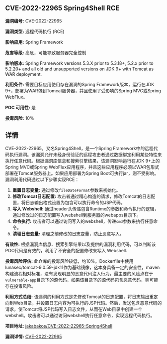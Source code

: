 ## CVE-2022-22965 Spring4Shell RCE

**漏洞编号:** CVE-2022-22965

**漏洞类型:** 远程代码执行 (RCE)

**影响应用:** Spring Framework

**危害等级:** 高危，可能导致服务器完全控制

**影响版本:** Spring Framework versions 5.3.X prior to 5.3.18+, 5.2.x prior to 5.2.20+ and all old and unsupported versions on JDK 9+ with Tomcat as WAR deployment.

**利用条件:** 需要目标应用使用存在漏洞的Spring Framework版本，运行在JDK 9+，部署为WAR包到Tomcat服务器，并且使用了受影响的Spring MVC或Spring WebFlux。

**POC 可用性:** 是

**投毒风险:** 10%

## 详情

CVE-2022-22965，又名Spring4Shell，是一个Spring Framework中的远程代码执行漏洞。该漏洞允许未经身份验证的远程攻击者通过数据绑定利用某些特性来执行任意代码。根据漏洞库信息和搜索引擎结果，该漏洞影响运行在JDK 9+上的Spring MVC或Spring WebFlux应用程序，并且这些应用程序必须以WAR包形式部署在Tomcat服务器上。如果应用部署为Spring Boot可执行jar，则不受影响。漏洞利用代码通过以下步骤实现RCE：

1.  **重置日志变量:** 通过修改`fileDateFormat`参数来初始化。
2.  **修改Tomcat日志配置:** 攻击者通过精心构造的请求，修改Tomcat的日志配置，将日志输出格式设置为包含可以执行命令的JSP代码。
3.  **写入 Webshell:**  通过header头传递包含Runtime的参数和命令执行的逻辑，通过修改过的日志配置写入webshell到服务器的webapps目录下。
4.  **命令执行:** 攻击者可以通过访问写入的webshell，传递`cmd`参数来执行任意命令。
5.  **清理日志变量:** 清理之前修改的日志变量，防止恶意写入。

**有效性:** 根据漏洞库信息、搜索引擎结果以及提供的漏洞利用代码，可以判断该POC代码是有效的，利用了不安全的配置修改来写入 Webshell.

**投毒风险评估:** 此仓库的投毒风险较低，约10%。Dockerfile中使用lunasec/tomcat-9.0.59-jdk11作为基础镜像，这本身具备一定的安全性，maven构建流程相对标准，没有发现明显的恶意代码注入行为，最主要的风险点在于`vulnerable-app`目录下的源代码，如果该目录下的源代码包含恶意代码，则可能存在投毒风险。

**利用方式总结:** 该漏洞的利用方式是先修改Tomcat的日志配置，将日志输出重定向到Web目录，并设置日志内容为可执行的JSP代码。然后，发送包含恶意代码的请求，使Tomcat将JSP代码写入日志文件，从而在Web目录中创建一个webshell。攻击者可以通过访问webshell执行任意命令，实现远程代码执行。

**项目地址:** [jakabakos/CVE-2022-22965-Spring4Shell](https://github.com/jakabakos/CVE-2022-22965-Spring4Shell)

**漏洞详情:** [CVE-2022-22965](https://nvd.nist.gov/vuln/detail/CVE-2022-22965)